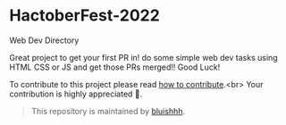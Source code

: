 # HactoberFest-2022
Web Dev Directory

Great project to get your first PR in!
do some simple web dev tasks using HTML CSS or JS and get those PRs merged!!
Good Luck!

To contribute to this project please read [how to contribute](https://github.com/bluishhh/Slide/blob/main/contribute.md](https://github.com/SlushYEs/HactoberFest-2022/blob/main/CONTRIBUTING.md)).<br>
Your contribution is highly appreciated 🙏.</br>

> This repository is maintained by [bluishhh](https://github.com/SlushYEs). </br>
